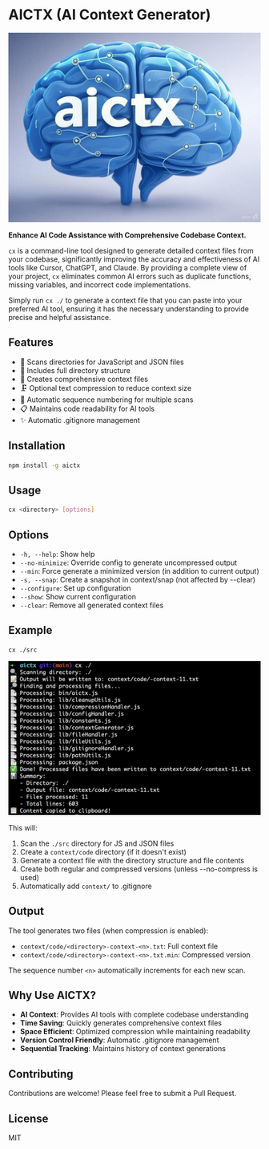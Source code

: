 # AICTX (AI Context Generator)

![AICTX Brain](static/brain.jpg)

**Enhance AI Code Assistance with Comprehensive Codebase Context.**

`cx` is a command-line tool designed to generate detailed context files from your codebase, significantly improving the accuracy and effectiveness of AI tools like Cursor, ChatGPT, and Claude. By providing a complete view of your project, `cx` eliminates common AI errors such as duplicate functions, missing variables, and incorrect code implementations.

Simply run `cx ./` to generate a context file that you can paste into your preferred AI tool, ensuring it has the necessary understanding to provide precise and helpful assistance.

## Features

- 📁 Scans directories for JavaScript and JSON files
- 🌳 Includes full directory structure
- 📝 Creates comprehensive context files
- 🗜️ Optional text compression to reduce context size
- 🔄 Automatic sequence numbering for multiple scans
- 📋 Maintains code readability for AI tools
- ✨ Automatic .gitignore management

## Installation

```bash
npm install -g aictx
```

## Usage

```bash
cx <directory> [options]
```

## Options

- `-h, --help`: Show help
- `--no-minimize`: Override config to generate uncompressed output
- `--min`: Force generate a minimized version (in addition to current output)
- `-s, --snap`: Create a snapshot in context/snap (not affected by --clear)
- `--configure`: Set up configuration
- `--show`: Show current configuration
- `--clear`: Remove all generated context files

## Example

```bash
cx ./src
```
![AICTX Brain](static/example.png)

This will:
1. Scan the `./src` directory for JS and JSON files
2. Create a `context/code` directory (if it doesn't exist)
3. Generate a context file with the directory structure and file contents
4. Create both regular and compressed versions (unless --no-compress is used)
5. Automatically add `context/` to .gitignore

## Output

The tool generates two files (when compression is enabled):
- `context/code/<directory>-context-<n>.txt`: Full context file
- `context/code/<directory>-context-<n>.txt.min`: Compressed version

The sequence number `<n>` automatically increments for each new scan.

## Why Use AICTX?

- **AI Context**: Provides AI tools with complete codebase understanding
- **Time Saving**: Quickly generates comprehensive context files
- **Space Efficient**: Optimized compression while maintaining readability
- **Version Control Friendly**: Automatic .gitignore management
- **Sequential Tracking**: Maintains history of context generations

## Contributing

Contributions are welcome! Please feel free to submit a Pull Request.

## License

MIT

